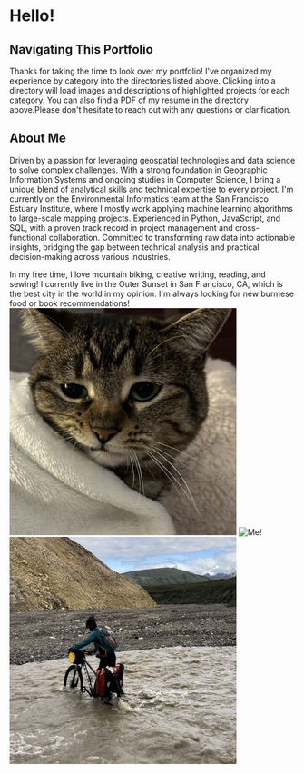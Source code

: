 # Hello!

## Navigating This Portfolio
Thanks for taking the time to look over my portfolio! I've organized my experience by category into the directories listed above. Clicking into a directory will load images and descriptions of highlighted projects for each category. You can also find a PDF of my resume in the directory above.Please don't hesitate to reach out with any questions or clarification.

## About Me
Driven by a passion for leveraging geospatial technologies and data science to solve complex challenges. With a strong foundation in Geographic Information Systems and ongoing studies in Computer Science, I bring a unique blend of analytical skills and technical expertise to every project.
I'm currently on the Environmental Informatics team at the San Francisco Estuary Institute, where I mostly work applying machine learning algorithms to large-scale mapping projects. Experienced in Python, JavaScript, and SQL, with a proven track record in project management and cross-functional collaboration.
Committed to transforming raw data into actionable insights, bridging the gap between technical analysis and practical decision-making across various industries.

In my free time, I love mountain biking, creative writing, reading, and sewing! I currently live in the Outer Sunset in San Francisco, CA, which is the best city in the world in my opinion. I'm always looking for new burmese food or book recommendations!
<img src="img_files/IMG_4746.jpg" alt="My cat Rebecca!" width="400" height="400"/> <img src="img_files/IMG_1516 2.HEIC.jpg" alt="Me!" height="400"/> <img src="img_files/IMG_4754.jpg" alt="Me and bike!" height="400" width="400"/>